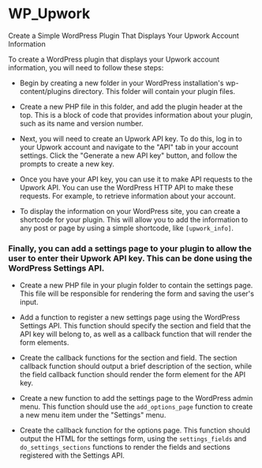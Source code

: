 # WP_Upwork
Create a Simple WordPress Plugin That Displays Your Upwork Account Information

To create a WordPress plugin that displays your Upwork account information, you will need to follow these steps:

- Begin by creating a new folder in your WordPress installation's wp-content/plugins directory. This folder will contain your plugin files.

- Create a new PHP file in this folder, and add the plugin header at the top. This is a block of code that provides information about your plugin, such as its name and version number.

- Next, you will need to create an Upwork API key. To do this, log in to your Upwork account and navigate to the "API" tab in your account settings. Click the "Generate a new API key" button, and follow the prompts to create a new key.

- Once you have your API key, you can use it to make API requests to the Upwork API. You can use the WordPress HTTP API to make these requests. For example, to retrieve information about your account.


- To display the information on your WordPress site, you can create a shortcode for your plugin. This will allow you to add the information to any post or page by using a simple shortcode, like `[upwork_info]`.


### Finally, you can add a settings page to your plugin to allow the user to enter their Upwork API key. This can be done using the WordPress Settings API.

- Create a new PHP file in your plugin folder to contain the settings page. This file will be responsible for rendering the form and saving the user's input.

- Add a function to register a new settings page using the WordPress Settings API. This function should specify the section and field that the API key will belong to, as well as a callback function that will render the form elements.

- Create the callback functions for the section and field. The section callback function should output a brief description of the section, while the field callback function should render the form element for the API key.

- Create a new function to add the settings page to the WordPress admin menu. This function should use the `add_options_page` function to create a new menu item under the "Settings" menu.

- Create the callback function for the options page. This function should output the HTML for the settings form, using the `settings_fields` and `do_settings_sections` functions to render the fields and sections registered with the Settings API.
